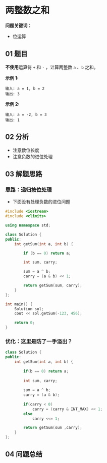 # 两整数之和
**问题关键词：**

- 位运算

## 01 题目

**不使用**运算符 `+` 和 `-` ，计算两整数 `a` 、`b` 之和。

**示例 1:**

```
输入: a = 1, b = 2
输出: 3
```

**示例 2:**

```
输入: a = -2, b = 3
输出: 1
```

## 02 分析

- 注意数位长度
- 注意负数的进位处理

## 03 解题思路

### 思路：递归按位处理

- 下面没有处理负数的进位问题

```c++
#include <iostream>
#include <climits>

using namespace std;

class Solution {
public:
    int getSum(int a, int b) {

        if (b == 0) return a;

        int sum, carry;

        sum = a ^ b;
        carry = (a & b) << 1;

        return getSum(sum, carry);
    }
};

int main() {
    Solution sol;
    cout << sol.getSum(-123, 456);

    return 0;
}
```

### 优化：这里是防了一手溢出？

```c++
class Solution {
public:
    int getSum(int a, int b) {
        
        if(b == 0) return a;
        
        int sum, carry;
        
        sum = a ^ b;
        carry = (a & b);
        
        if(carry < 0)
            carry = (carry & INT_MAX) << 1;
        else
            carry <<= 1;

        return getSum(sum ,carry);
    }
};
```

## 04 问题总结

